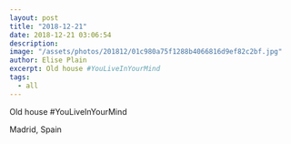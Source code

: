 ```yaml
---
layout: post
title: "2018-12-21"
date: 2018-12-21 03:06:54
description: 
image: "/assets/photos/201812/01c980a75f1288b4066816d9ef82c2bf.jpg"
author: Elise Plain
excerpt: Old house #YouLiveInYourMind
tags: 
  - all
---
```


Old house #YouLiveInYourMind

<p></p>
Madrid, Spain